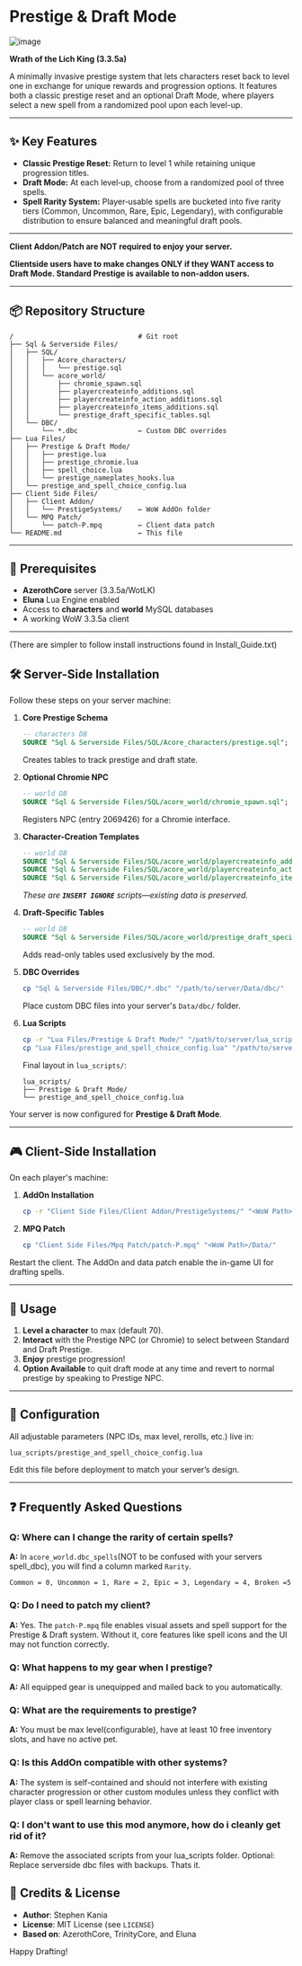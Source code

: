 # Prestige & Draft Mode
![image](https://github.com/user-attachments/assets/c5a5d4a3-56b7-4887-8eed-2a2e8da7e07f)

**Wrath of the Lich King (3.3.5a)**

A minimally invasive prestige system that lets characters reset back to level one in exchange for unique rewards and progression options. It features both a classic prestige reset and an optional Draft Mode, where players select a new spell from a randomized pool upon each level-up. 

---

## ✨ Key Features

* **Classic Prestige Reset:** Return to level 1 while retaining unique progression titles.
* **Draft Mode:** At each level‑up, choose from a randomized pool of three spells.
* **Spell Rarity System:** Player‑usable spells are bucketed into five rarity tiers (Common, Uncommon, Rare, Epic, Legendary), with configurable distribution to ensure balanced and meaningful draft pools.

---

**Client Addon/Patch are NOT required to enjoy your server.**

**Clientside users have to make changes ONLY if they WANT access to Draft Mode. Standard Prestige is available to non-addon users.**


---

## 📦 Repository Structure

```
/                               # Git root
├── Sql & Serverside Files/
│   ├── SQL/
│   │   ├── Acore_characters/
│   │   │   └── prestige.sql
│   │   └── acore_world/
│   │       ├── chromie_spawn.sql
│   │       ├── playercreateinfo_additions.sql
│   │       ├── playercreateinfo_action_additions.sql
│   │       ├── playercreateinfo_items_additions.sql
│   │       └── prestige_draft_specific_tables.sql
│   └── DBC/
│       └── *.dbc               ← Custom DBC overrides
├── Lua Files/
│   ├── Prestige & Draft Mode/
│   │   ├── prestige.lua
│   │   ├── prestige_chromie.lua
│   │   ├── spell_choice.lua
│   │   └── prestige_nameplates_hooks.lua
│   └── prestige_and_spell_choice_config.lua
├── Client Side Files/
│   ├── Client Addon/
│   │   └── PrestigeSystems/    ← WoW AddOn folder
│   └── MPQ Patch/
│       └── patch-P.mpq         ← Client data patch
└── README.md                   ← This file
```

---

## 🔧 Prerequisites

* **AzerothCore** server (3.3.5a/WotLK)
* **Eluna** Lua Engine enabled
* Access to **characters** and **world** MySQL databases
* A working WoW 3.3.5a client

---
(There are simpler to follow install instructions found in Install_Guide.txt)
## 🛠️ Server-Side Installation

Follow these steps on your server machine:

1. **Core Prestige Schema**

   ```sql
   -- characters DB
   SOURCE "Sql & Serverside Files/SQL/Acore_characters/prestige.sql";
   ```

   Creates tables to track prestige and draft state.

2. **Optional Chromie NPC**

   ```sql
   -- world DB
   SOURCE "Sql & Serverside Files/SQL/acore_world/chromie_spawn.sql";
   ```

   Registers NPC (entry 2069426) for a Chromie interface.

3. **Character-Creation Templates**

   ```sql
   -- world DB
   SOURCE "Sql & Serverside Files/SQL/acore_world/playercreateinfo_additions.sql";
   SOURCE "Sql & Serverside Files/SQL/acore_world/playercreateinfo_action_additions.sql";
   SOURCE "Sql & Serverside Files/SQL/acore_world/playercreateinfo_items_additions.sql";
   ```

   *These are **`INSERT IGNORE`** scripts—existing data is preserved.*

4. **Draft-Specific Tables**

   ```sql
   -- world DB
   SOURCE "Sql & Serverside Files/SQL/acore_world/prestige_draft_specific_tables.sql";
   ```

   Adds read-only tables used exclusively by the mod.

5. **DBC Overrides**

   ```bash
   cp "Sql & Serverside Files/DBC/*.dbc" "/path/to/server/Data/dbc/"
   ```

   Place custom DBC files into your server's `Data/dbc/` folder.

6. **Lua Scripts**

   ```bash
   cp -r "Lua Files/Prestige & Draft Mode/" "/path/to/server/lua_scripts/"
   cp "Lua Files/prestige_and_spell_choice_config.lua" "/path/to/server/lua_scripts/"
   ```

   Final layout in `lua_scripts/`:

   ```
   lua_scripts/
   ├── Prestige & Draft Mode/
   └── prestige_and_spell_choice_config.lua
   ```

Your server is now configured for **Prestige & Draft Mode**.

---

## 🎮 Client-Side Installation

On each player's machine:

1. **AddOn Installation**

   ```bash
   cp -r "Client Side Files/Client Addon/PrestigeSystems/" "<WoW Path>/Interface/AddOns/"
   ```

2. **MPQ Patch**

   ```bash
   cp "Client Side Files/Mpq Patch/patch-P.mpq" "<WoW Path>/Data/"
   ```

Restart the client. The AddOn and data patch enable the in-game UI for drafting spells.

---

## 🚀 Usage

1. **Level a character** to max (default 70).
2. **Interact** with the Prestige NPC (or Chromie) to select between Standard and Draft Prestige.
3. **Enjoy** prestige progression!
4. **Option Available** to quit draft mode at any time and revert to normal prestige by speaking to Prestige NPC.
---

## 📜 Configuration

All adjustable parameters (NPC IDs, max level, rerolls, etc.) live in:

```
lua_scripts/prestige_and_spell_choice_config.lua
```

Edit this file before deployment to match your server’s design.

---
## ❓ Frequently Asked Questions

### Q: Where can I change the rarity of certain spells?

**A:** In  `acore_world.dbc_spells`(NOT to be confused with your servers spell_dbc), you will find a column marked `Rarity`. 

`Common = 0, Uncommon = 1, Rare = 2, Epic = 3, Legendary = 4, Broken =5`

### Q: Do I need to patch my client?

**A:** Yes. The `patch-P.mpq` file enables visual assets and spell support for the Prestige & Draft system. Without it, core features like spell icons and the UI may not function correctly.

### Q: What happens to my gear when I prestige?

**A:** All equipped gear is unequipped and mailed back to you automatically.

### Q: What are the requirements to prestige?

**A:** You must be max level(configurable), have at least 10 free inventory slots, and have no active pet.

### Q: Is this AddOn compatible with other systems?

**A:** The system is self-contained and should not interfere with existing character progression or other custom modules unless they conflict with player class or spell learning behavior.

### Q: I don't want to use this mod anymore, how do i cleanly get rid of it?

**A:** Remove the associated scripts from your lua_scripts folder. Optional: Replace serverside dbc files with backups. Thats it.

## 🙏 Credits & License

* **Author**: Stephen Kania
* **License**: MIT License (see `LICENSE`)
* **Based on**: AzerothCore, TrinityCore, and Eluna

Happy Drafting!
